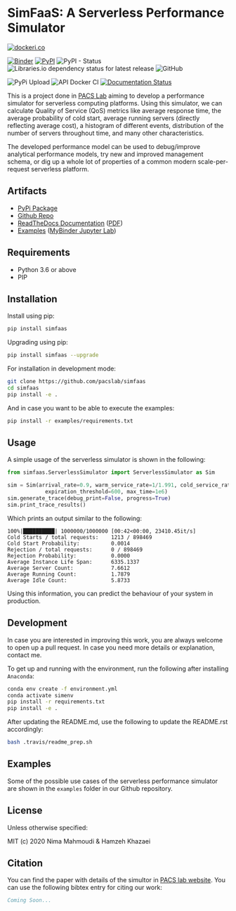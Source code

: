 # SimFaaS: A Serverless Performance Simulator

[![dockeri.co](https://dockeri.co/image/nimamahmoudi/jupyter-simfaas)](https://hub.docker.com/r/nimamahmoudi/jupyter-simfaas)

[![Binder](https://mybinder.org/badge_logo.svg)](https://mybinder.org/v2/gh/pacslab/simfaas/master?urlpath=lab%2Ftree%2Fexamples%2F)
[![PyPI](https://img.shields.io/pypi/v/simfaas.svg)](https://pypi.org/project/simfaas/)
![PyPI - Status](https://img.shields.io/pypi/status/simfaas.svg)
![Libraries.io dependency status for latest release](https://img.shields.io/librariesio/release/pypi/simfaas.svg)
![GitHub](https://img.shields.io/github/license/pacslab/simfaas.svg)


![PyPi Upload](https://github.com/pacslab/simfaas/workflows/PyPi%20Upload/badge.svg)
![API Docker CI](https://github.com/pacslab/simfaas/workflows/API%20Docker%20CI/badge.svg)
[![Documentation Status](https://readthedocs.org/projects/simfaas/badge/?version=latest)](https://simfaas.readthedocs.io/en/latest/?badge=latest)

This is a project done in [PACS Lab](https://pacs.eecs.yorku.ca/) aiming to develop a performance simulator for serverless computing platforms. Using this simulator, we can calculate Quality of Service (QoS) metrics like average response time, the average probability of cold start, average running servers (directly reflecting average cost), a histogram of different events, distribution of the number of servers throughout time, and many other characteristics.

The developed performance model can be used to debug/improve analytical performance models, try new and improved management schema, or dig up a whole lot of properties of a common modern scale-per-request serverless platform.

## Artifacts

- [PyPi Package](https://pypi.org/project/simfaas/)
- [Github Repo](https://github.com/pacslab/simfaas)
- [ReadTheDocs Documentation](https://simfaas.readthedocs.io/en/latest/) ([PDF](https://simfaas.readthedocs.io/_/downloads/en/latest/pdf/))
- [Examples](./examples) ([MyBinder Jupyter Lab](https://mybinder.org/v2/gh/pacslab/simfaas/production?urlpath=lab%2Ftree%2Fexamples%2F))

## Requirements

- Python 3.6 or above
- PIP

## Installation

Install using pip:

```sh
pip install simfaas
```

Upgrading using pip:

```sh
pip install simfaas --upgrade
```

For installation in development mode:

```sh
git clone https://github.com/pacslab/simfaas
cd simfaas
pip install -e .
```

And in case you want to be able to execute the examples:

```sh
pip install -r examples/requirements.txt
```

## Usage

A simple usage of the serverless simulator is shown in the following:

```py
from simfaas.ServerlessSimulator import ServerlessSimulator as Sim

sim = Sim(arrival_rate=0.9, warm_service_rate=1/1.991, cold_service_rate=1/2.244,
            expiration_threshold=600, max_time=1e6)
sim.generate_trace(debug_print=False, progress=True)
sim.print_trace_results()
```

Which prints an output similar to the following:

```
100%|██████████| 1000000/1000000 [00:42<00:00, 23410.45it/s]
Cold Starts / total requests:	 1213 / 898469
Cold Start Probability: 	     0.0014
Rejection / total requests:      0 / 898469
Rejection Probability: 		     0.0000
Average Instance Life Span:      6335.1337
Average Server Count:  		     7.6612
Average Running Count:  	     1.7879
Average Idle Count:  		     5.8733
```

Using this information, you can predict the behaviour of your system in production.

## Development

In case you are interested in improving this work, you are always welcome to open up a pull request.
In case you need more details or explanation, contact me.

To get up and running with the environment, run the following after installing `Anaconda`:

```sh
conda env create -f environment.yml
conda activate simenv
pip install -r requirements.txt
pip install -e .
```

After updating the README.md, use the following to update the README.rst accordingly:

```sh
bash .travis/readme_prep.sh
```

## Examples

Some of the possible use cases of the serverless performance simulator are shown in the `examples` folder in our Github repository.

## License

Unless otherwise specified:

MIT (c) 2020 Nima Mahmoudi & Hamzeh Khazaei

## Citation

You can find the paper with details of the simultor in [PACS lab website](https://pacs.eecs.yorku.ca/publications/). You can use the following bibtex entry for citing our work:

```bib
Coming Soon...
```
